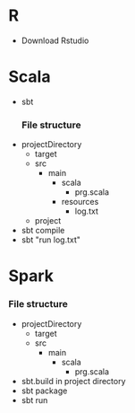 # R
- Download Rstudio

# Scala
- sbt
  ### File structure
- projectDirectory
  - target
  - src
    - main
      - scala
        - prg.scala
      - resources
        - log.txt
  - project
- sbt compile
- sbt "run log.txt"

# Spark
  ### File structure
- projectDirectory
  - target
  - src
    - main
      - scala
        - prg.scala
- sbt.build in project directory
- sbt package
- sbt run
